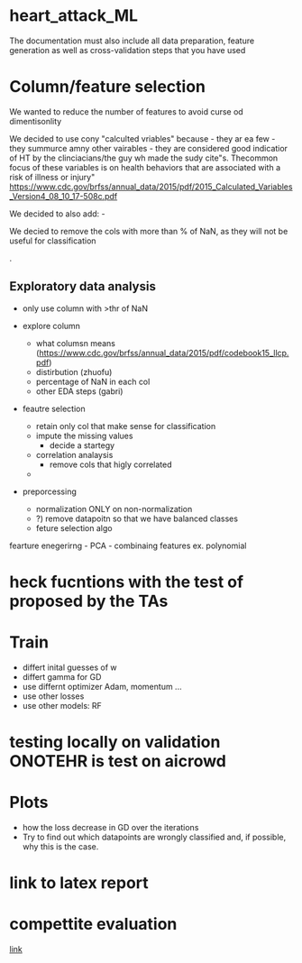 # heart_attack_ML

The documentation must also include all data preparation, feature generation as well as cross-validation steps that you have used

# Column/feature selection
We wanted to reduce the number of features to avoid curse od dimentisonlity

We decided to use cony "calculted vriables" because
    - they ar ea few
    - they summurce amny other vairables
    - they are considered good indicatior of HT by the clinciacians/the guy wh made the sudy
        cite"s. Thecommon focus of these variables is on health behaviors that are associated with a risk of illness or injury" https://www.cdc.gov/brfss/annual_data/2015/pdf/2015_Calculated_Variables_Version4_08_10_17-508c.pdf

We decided to also add:
    -

We decied to remove the cols with more than % of NaN, as they will not be useful for classification

.
## Exploratory data analysis 
- only use column with >thr of NaN
- explore column 
    - what columsn means (https://www.cdc.gov/brfss/annual_data/2015/pdf/codebook15_llcp.pdf)
    - distirbution (zhuofu)
    - percentage of NaN in each col
    - other EDA steps (gabri)

- feautre selection
    - retain only col that make sense for classification
    - impute the missing values
        - decide a startegy
    - correlation analaysis
        - remove cols that higly correlated
    - 
- preporcessing
    - normalization ONLY on non-normalization
    - ?) remove datapoitn so that we have balanced classes
    - feture selection algo

fearture enegerirng
    - PCA
    - combinaing features ex. polynomial



# heck fucntions with the test of proposed by the TAs

# Train
- differt inital guesses of w
- differt gamma for GD
- use differnt optimizer Adam, momentum ...
- use other losses
- use other models: RF

# testing locally on validation ONOTEHR is test on aicrowd

# Plots
- how the loss decrease in GD over the iterations
- Try to find out which datapoints are wrongly classified and, if possible, why
this is the case.
# link to latex report

# compettite evaluation
[link](https://www.aicrowd.com/challenges/epfl-machine-learning-project-1)
